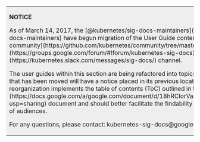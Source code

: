 

<table style="background-color:#eeeeee">
<tr>
  <td>
  <p><b>NOTICE</b></p>
  <p>As of March 14, 2017, the [@kubernetes/sig-docs-maintainers](https://github.com/orgs/kubernetes/teams/sig-docs-maintainers) have begun migration of the User Guide content as announced previously to the [SIG Docs community](https://github.com/kubernetes/community/tree/master/sig-docs) through the [kubernetes-sig-docs](https://groups.google.com/forum/#!forum/kubernetes-sig-docs) group and [kubernetes.slack.com #sig-docs](https://kubernetes.slack.com/messages/sig-docs/) channel.</p>
  <p>The user guides within this section are being refactored into topics within Tutorials, Tasks, and Concepts. Anything that has been moved will have a notice placed in its previous location as well as a link to its new location. The reorganization implements the table of contents (ToC) outlined in the [kubernetes-docs-toc](https://docs.google.com/a/google.com/document/d/18hRCIorVarExB2eBVHTUR6eEJ2VVk5xq1iBmkQv8O6I/edit?usp=sharing) document and should better facilitate the findability and consumption of the content for a wider range of audiences.</p>
  <p>For any questions, please contact: kubernetes-sig-docs@googlegroups.com</p>
  </td>
</tr>
</table>
